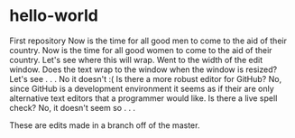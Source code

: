 # hello-world
First repository
Now is the time for all good men to come to the aid of their country. Now is the time for all good women to come to the aid of their country. Let's see where this will wrap. Went to the width of the edit window. Does the text wrap to the window when the window is resized? Let's see . . . No it doesn't :(
Is there a more robust editor for GitHub? No, since GitHub is a development environment it seems as if their are only alternative text editors that a programmer would like. Is there a live spell check? No, it doesn't seem so . . .

These are edits made in a branch off of the master.
